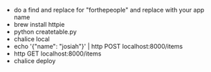 - do a find and replace for "forthepeople" and replace with your app name
- brew install httpie
- python createtable.py
- chalice local
- echo '{"name": "josiah"}' | http POST localhost:8000/items
- http GET localhost:8000/items
- chalice deploy